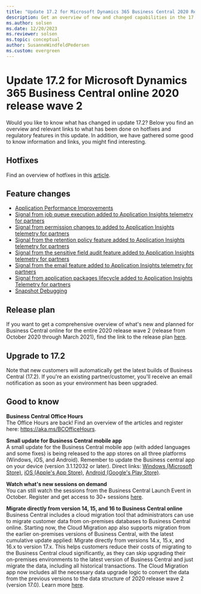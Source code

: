 ```yaml
---
title: "Update 17.2 for Microsoft Dynamics 365 Business Central 2020 Release Wave 2"
description: Get an overview of new and changed capabilities in the 17.2 update of Business Central online, which is part of 2020 release wave 2.
ms.author: solsen
ms.date: 12/20/2023
ms.reviewer: solsen
ms.topic: conceptual
author: SusanneWindfeldPedersen
ms.custom: evergreen
---
```


# Update 17.2 for Microsoft Dynamics 365 Business Central online 2020 release wave 2

Would you like to know what has changed in update 17.2? Below you find an overview and relevant links to what has been done on hotfixes and regulatory features in this update. In addition, we have gathered some good to know information and links, you might find interesting.

## Hotfixes
Find an overview of hotfixes in this [article](https://support.microsoft.com/help/4583554/update-17-2-for-microsoft-dynamics-365-business-central-2020-release).

## Feature changes
- [Application Performance Improvements](/dynamics365-release-plan/2020wave2/smb/dynamics365-business-central/application-performance-improvements) 
- [Signal from job queue execution added to Application Insights telemetry for partners](../administration/telemetry-job-queue-lifecycle-trace.md)
- [Signal from permission changes to added to Application Insights telemetry for partners](../administration/telemetry-permission-changes-trace.md) 
- [Signal from the retention policy feature added to Application Insights telemetry for partners](/dynamics365-release-plan/2020wave2/smb/dynamics365-business-central/signal-retention-policy-feature-added-application-insights-telemetry-partners) 
- [Signal from the sensitive field audit feature added to Application Insights telemetry for partners](../administration/telemetry-field-monitoring-trace.md)
- [Signal from the email feature added to Application Insights telemetry for partners](../administration/telemetry-email-trace.md)
- [Signal from application packages lifecycle added to Application Insights Telemetry for partners](..\administration\telemetry-configuration-package-trace.md)
- [Snapshot Debugging](../developer/devenv-snapshot-debugging.md)  


## Release plan
If you want to get a comprehensive overview of what's new and planned for Business Central online for the entire 2020 release wave 2 (release from October 2020 through March 2021), find the link to the release plan [here](/dynamics365-release-plan/2020wave2/smb/dynamics365-business-central/planned-features).


## Upgrade to 17.2
Note that new customers will automatically get the latest builds of Business Central (17.2). If you're an existing partner/customer, you'll receive an email notification as soon as your environment has been upgraded.

## Good to know

**Business Central Office Hours**  
The Office Hours are back! Find an overview of the articles and register here: https://aka.ms/BCOfficeHours. 

**Small update for Business Central mobile app**  
A small update for the Business Central mobile app (with added languages and some fixes) is being released to the app stores on all three platforms (Windows, iOS, and Android). Remember to update the Business central app on your device (version 3.1.12032 or later). Direct links: [Windows (Microsoft Store)](https://www.microsoft.com/p/microsoft-dynamics-365-business-central/9nblggh4ql79?rtc=1&activetab=pivot:overviewtab), [iOS (Apple's App Store)](https://apps.apple.com/app/project-madeira/id1093325047), [Android (Google's Play Store)](https://play.google.com/store/apps/details?id=com.microsoft.dynamics.ProjectMadeira).

**Watch what's new sessions on demand**  
You can still watch the sessions from the Business Central Launch Event in October. Register and get access to 30+ sessions [here](https://aka.ms/MSDyn365BCLaunchEvent).

**Migrate directly from version 14, 15, and 16 to Business Central online**  
Business Central includes a cloud migration tool that administrators can use to migrate customer data from on-premises databases to Business Central online. Starting now, the Cloud Migration app also supports migration from the earlier on-premises versions of Business Central, with the latest cumulative update applied: Migrate directly from versions 14.x, 15.x, and 16.x to version 17.x. 
This helps customers reduce their costs of migrating to the Business Central cloud significantly, as they can skip upgrading their on-premises environments to the latest version of Business Central and just migrate the data, including all historical transactions. The Cloud Migration app now includes all the necessary data upgrade logic to convert the data from the previous versions to the data structure of 2020 release wave 2 (version 17.0). Learn more [here](../administration/migrate-business-central-on-premises.md).
